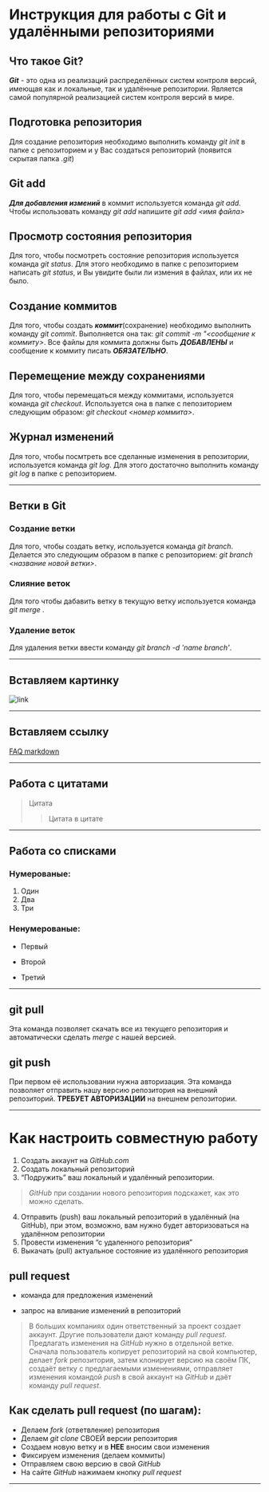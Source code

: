 # Инструкция для работы с Git и удалёнными репозиториями

## Что такое Git?

***Git*** - это одна из реализаций распределённых систем контроля версий, имеющая как и локальные, так и удалённые репозитории. Является самой популярной реализацией систем контроля версий в мире.

## Подготовка репозитория

Для создание репозитория необходимо выполнить команду *git init* в папке с репозиторием и у Вас создаться репозиторий (появится скрытая папка *.git*)

## Git add

***Для добавления измений*** в коммит используется команда *git add*. Чтобы использовать команду *git add* напишите *git add <имя файла>*

## Просмотр состояния репозитория

Для того, чтобы посмотреть состояние репозитория используется команда *git status*. Для этого необходимо в папке с репозиторием написать *git status*, и Вы увидите были ли измения в файлах, или их не было.

## Создание коммитов

Для того, чтобы создать ***коммит***(сохранение) необходимо выполнить команду *git commit*. Выполняется она так: *git commit -m "<сообщение к коммиту>*. Все файлы для коммита должны быть ***ДОБАВЛЕНЫ*** и сообщение к коммиту писать ***ОБЯЗАТЕЛЬНО***.

## Перемещение между сохранениями

Для того, чтобы перемещаться между коммитами, используется команда *git checkout*. Используется она в папке с пепозиторием следующим образом: *git checkout <номер коммита>*.

## Журнал изменений

Для того, чтобы посмтреть все сделанные изменения в репозитории, используется команда *git log*. Для этого достаточно выполнить команду *git log* в папке с репозиторием.

---

## Ветки в Git

### Создание ветки

Для того, чтобы создать ветку, используется команда *git branch*. Делается это следующим образом в папке с репозиторием: *git branch <название новой ветки>*.

### Слияние веток

Для того чтобы дабавить ветку в текущую ветку используется команда *git merge <name branch>*.

### Удаление веток
Для удаления ветки ввести команду *git branch -d 'name branch'*.

---

## Вставляем картинку

![link](https://storage.theoryandpractice.ru/tnp/uploads/image_unit/000/156/586/image/base_87716f252d.jpg)

---

## Вставляем ссылку

[FAQ markdown](https://github.com/burodepeper/language-markdown/blob/master/FAQ.md)

---

## Работа с цитатами

> Цитата
>> Цитата в цитате

---

## Работа со списками

### Нумерованые:

1. Один
2. Два
3. Три

### Ненумерованые:

* Первый
+ Второй
- Третий
---

## git pull

Эта команда позволяет скачать все из текущего репозитория и автоматически сделать *merge* с нашей версией.

## git push

При первом её использовании нужна авторизация.
Эта команда позволяет отправить нашу версию репозитория на внешний репозиторий. **ТРЕБУЕТ АВТОРИЗАЦИИ** на внешнем репозитории.

---

# Как настроить совместную работу

1. Создать аккаунт на *GitHub.com*
2. Создать локальный репозиторий
3. “Подружить” ваш локальный и удалённый репозитории.

> *GitHub* при создании нового репозитория подскажет, как это можно сделать.
    
4. Отправить (push) ваш локальный репозиторий в удалённый (на GitHub), при этом, возможно, вам нужно будет авторизоваться на удалённом репозитории
5. Провести изменения “с удаленного репозитория”
6. Выкачать (pull) актуальное состояние из удалённого репозитория

## pull request

- команда для предложения изменений 

- запрос на вливание изменений в репозиторий

> В больших компаниях один ответственный за проект создает аккаунт. Другие пользователи дают команду *_pull request_*. Предлагать изменения на *GitHub* нужно в отдельной ветке. 
Сначала пользователь копирует репозиторий на свой компьютер, делает *fork* репозитория, затем клонирует версию на своём ПК, создаёт ветку с предлагаемыми изменениями, отправляет изменения командой *push* в свой аккаунт на *GitHub* и даёт команду _*pull request*_.

## Как сделать pull request (по шагам):

- Делаем *fork* (ответвление) репозитория
- Делаем *git clone* СВОЕЙ версии репозитория
- Создаем новую ветку и в **НЕЕ** вносим свои изменения
- Фиксируем изменения (делаем коммиты)
- Отправляем свою версию в свой *GitHub*
- На сайте *GitHub* нажимаем кнопку *pull request*

---